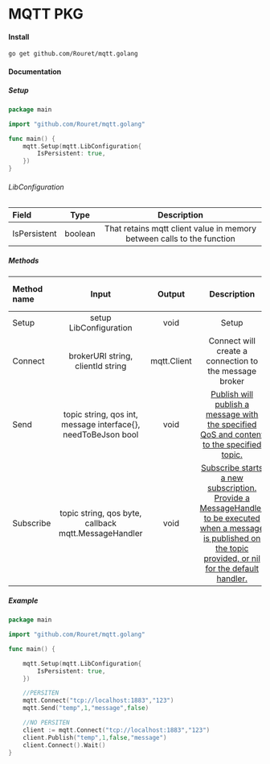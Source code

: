 # MQTT PKG 


#### Install
`go get github.com/Rouret/mqtt.golang`

#### Documentation 

##### Setup

```go
package main

import "github.com/Rouret/mqtt.golang"

func main() {
	mqtt.Setup(mqtt.LibConfiguration{
		IsPersistent: true,
	})
}
```

###### LibConfiguration

| Field | Type  | Description          
| :--------------- |:---------------:| :---------------:|
| IsPersistent  | boolean | That retains mqtt client value in memory between calls to the function          
          
##### Methods


| Method name | Input  | Output | Description | Need to be persistent          
| :--------------- |:---------------:| :---------------:| :---------------:| :---------------:|
| Setup  | setup LibConfiguration | void | Setup | 
| Connect  | brokerURI string, clientId string | mqtt.Client | Connect will create a connection to the message broker | 
| Send  | topic string, qos int, message interface{}, needToBeJson bool | void | [Publish will publish a message with the specified QoS and content to the specified topic.](https://github.com/eclipse/paho.mqtt.golang/blob/master/client.go) | X 
| Subscribe  | topic string, qos byte, callback mqtt.MessageHandler | void | [Subscribe starts a new subscription. Provide a MessageHandler to be executed when a message is published on the topic provided, or nil for the default handler.](https://github.com/eclipse/paho.mqtt.golang/blob/master/client.go) | X  

##### Example

```go
package main

import "github.com/Rouret/mqtt.golang"

func main() {

	mqtt.Setup(mqtt.LibConfiguration{
		IsPersistent: true,
	})

	//PERSITEN
	mqtt.Connect("tcp://localhost:1883","123")
	mqtt.Send("temp",1,"message",false)

	//NO PERSITEN
	client := mqtt.Connect("tcp://localhost:1883","123")
	client.Publish("temp",1,false,"message")
	client.Connect().Wait()
}
```

